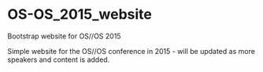 # OS-OS_2015_website
Bootstrap website for OS//OS 2015

Simple website for the OS//OS conference in 2015 - will be updated as more speakers and content is added.
